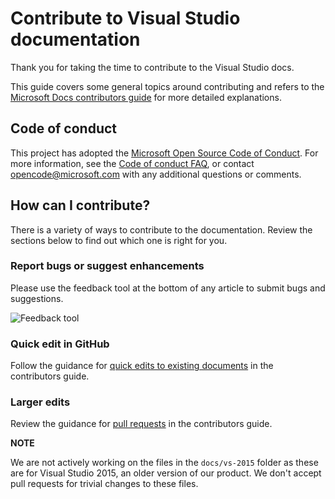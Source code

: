 # Contribute to Visual Studio documentation

Thank you for taking the time to contribute to the Visual Studio docs.

This guide covers some general topics around contributing and refers to the [Microsoft Docs contributors guide](https://learn.microsoft.com/contribute) for more detailed explanations.

## Code of conduct

This project has adopted the [Microsoft Open Source Code of Conduct](https://opensource.microsoft.com/codeofconduct/). For more information, see the [Code of conduct FAQ](https://opensource.microsoft.com/codeofconduct/faq/), or contact [opencode@microsoft.com](mailto:opencode@microsoft.com) with any additional questions or comments.

## How can I contribute?

There is a variety of ways to contribute to the documentation. Review the sections below to find out which one is right for you.

### Report bugs or suggest enhancements

Please use the feedback tool at the bottom of any article to submit bugs and suggestions.

![Feedback tool](media/feedback-tool.png)

### Quick edit in GitHub

Follow the guidance for [quick edits to existing documents](https://learn.microsoft.com/contribute/#quick-edits-to-existing-documents) in the contributors guide.

### Larger edits

Review the guidance for [pull requests](https://learn.microsoft.com/contribute/how-to-write-workflows-major#pull-request-processing) in the contributors guide.

**NOTE**

We are not actively working on the files in the `docs/vs-2015` folder as these are for Visual Studio 2015, an older version of our product. We don't accept pull requests for trivial changes to these files.
